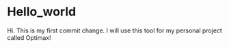 # Hello_world

Hi.
This is my first commit change. I will use this tool for my personal project called Optimax!
